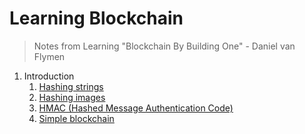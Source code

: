 # Learning Blockchain

> Notes from Learning "Blockchain By Building One" - Daniel van Flymen

1. Introduction
   1. [Hashing strings](1/hashing_strings)
   2. [Hashing images](1/hashing_img)
   3. [HMAC (Hashed Message Authentication Code)](1/hmac)
   4. [Simple blockchain](1/simple_blockchain)
